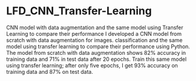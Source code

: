 # LFD_CNN_Transfer-Learning
CNN model with data augmentation and the same model using Transfer Learning to compare their performance
I developed a CNN model from scratch with data augmentation for images.
classification and the same model using transfer learning to compare
their performance using Python.
The model from scratch with data augmentation shows 82% accuracy in
training data and 71% in test data after 20 epochs.
Train this same model using transfer learning; after only five epochs, I get
93% accuracy on training data and 87% on test data.

